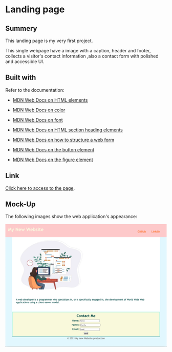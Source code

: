 # <Landing-page>

# Landing page

## Summery 
This landing page is my very first project. 

This single webpage have a image with a caption, header and footer, collects a visitor's contact information ,also a contact form with polished and accessible UI.

## Built with

Refer to the documentation:

* [MDN Web Docs on HTML elements](https://developer.mozilla.org/en-US/docs/Web/HTML/Element)

* [MDN Web Docs on color](https://developer.mozilla.org/en-US/docs/Web/CSS/color)

* [MDN Web Docs on font](https://developer.mozilla.org/en-US/docs/Web/CSS/font)

* [MDN Web Docs on HTML section heading elements](https://developer.mozilla.org/en-US/docs/Web/HTML/Element/Heading_Elements)

* [MDN Web Docs on how to structure a web form](https://developer.mozilla.org/en-US/docs/Learn/Forms/How_to_structure_a_web_form)

* [MDN Web Docs on the button element](https://developer.mozilla.org/en-US/docs/Web/HTML/Element/button)

* [MDN Web Docs on the figure element](https://developer.mozilla.org/en-US/docs/Web/HTML/Element/figure)

## Link
 [Click here to access to the page](https://hadisparsa.github.io/hadis-first-landing-page/).

## Mock-Up
The following images show the web application's appearance:

![screenshot](image1.jpg)
